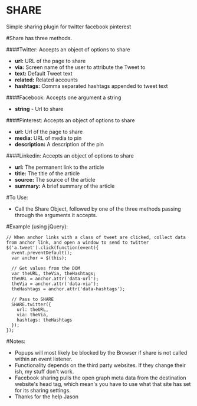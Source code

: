 SHARE
=====

Simple sharing plugin for twitter facebook pinterest

#Share has three methods.

####Twitter: Accepts an object of options to share

* **url:**	URL of the page to share
* **via:**	Screen name of the user to attribute the Tweet to
* **text:**	Default Tweet text
* **related:**	Related accounts
* **hashtags:**	Comma separated hashtags appended to tweet text
    
####Facebook: Accepts one argument a string
* **string** - Url to share
    
####Pinterest: Accepts an object of options to share
* **url:** Url of the page to share
* **media:** URL of media to pin
* **description:** A description of the pin

####Linkedin: Accepts an object of options to share
* **url:** The permanent link to the article
* **title:** The title of the article
* **source:** The source of the article
* **summary:** A brief summary of the article
    
#To Use:
* Call the Share Object, followed by one of the three methods passing through the arguments it accepts.
  
#Example (using jQuery):

````
// When anchor links with a class of tweet are clicked, collect data from anchor link, and open a window to send to twitter
$('a.tweet').click(function(event){
  event.preventDefault();
  var anchor = $(this);
  
  // Get values from the DOM
  var theURL, theVia, theHashtags;
  theURL = anchor.attr('data-url');
  theVia = anchor.attr('data-via');
  theHashtags = anchor.attr('data-hashtags');
  
  // Pass to SHARE
  SHARE.twitter({
    url: theURL,
    via: theVia,
    hashtags: theHashtags
  });
});
````

#Notes:
* Popups will most likely be blocked by the Browser if share is not called within an event listener.
* Functionality depends on the third party websites. If they change their ish, my stuff don't work.
* Facebook sharing pulls the open graph meta data from the destination website's head tag, which mean's you have to use what that site has set for its sharing settings.
* Thanks for the help Jason
